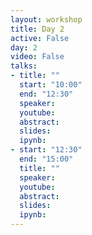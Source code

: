 ```yaml
---
layout: workshop
title: Day 2
active: False
day: 2
video: False
talks:
- title: ""
  start: "10:00"
  end: "12:30"
  speaker: 
  youtube:
  abstract:
  slides:
  ipynb: 
- start: "12:30"
  end: "15:00"
  title: ""
  speaker: 
  youtube:
  abstract:
  slides:
  ipynb: 
---
```



